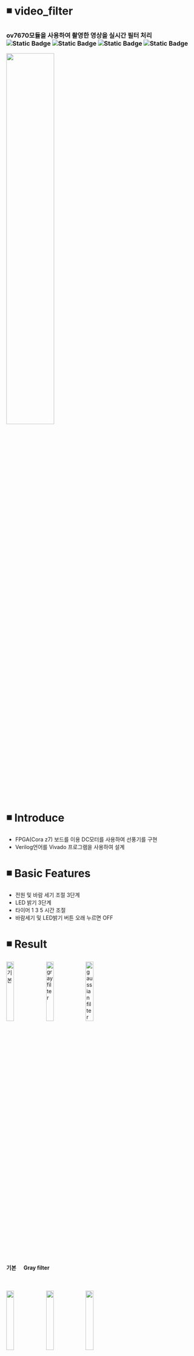 # ◾ video_filter
<h3> ov7670모듈을 사용하여 촬영한 영상을 실시간 필터 처리 <img alt="Static Badge" src="https://img.shields.io/badge/Verilog-08298A"> <img alt="Static Badge" src="https://img.shields.io/badge/Vivado-F2F5A9"> <img alt="Static Badge" src="https://img.shields.io/badge/C-00599C"> <img alt="Static Badge" src="https://img.shields.io/badge/STM32-2ECCFA">  </h3>
<img src = "https://github.com/user-attachments/assets/8899ab6e-868d-42c8-b3a2-9d17f91574af" width="50%" height="50%">

# ◾ Introduce
* FPGA(Cora z7) 보드를 이용 DC모터를 사용하여 선풍기를 구현
* Verilog언어를 Vivado 프로그램을 사용하여 설계

# ◾ Basic Features
* 전원 및 바람 세기 조절 3단계
* LED 밝기 3단계
* 타이머 1 3 5 시간 조절
* 바람세기 및 LED밝기 버튼 오래 누르면 OFF

# ◾ Result
<img src = "https://github.com/user-attachments/assets/ab9abec8-197f-42a5-aea1-247d60930c00" alt="기본" width="20%" height="20%"> <img src = "https://github.com/user-attachments/assets/fc543efe-dd6e-4af5-a1fc-5c295609636d" width="20%" height="20%" alt="gray filter"> <img src = "https://github.com/user-attachments/assets/40cb7219-14d9-4518-bb26-55786ff2c956" width="20%" height="20%" title="gaussian filter">   
   
   **기본**&nbsp;&nbsp;&nbsp;&nbsp; **Gray filter**   
<br>   
<br>
<img src = "https://github.com/user-attachments/assets/5aa2380d-f92d-4078-8f9b-177d08ad660f" width="20%" height="20%"> <img src = "https://github.com/user-attachments/assets/683e49a2-b767-4d8a-bff9-e8466f891f99" width="20%" height="20%"> <img src = "https://github.com/user-attachments/assets/9b464e86-3807-42c1-b598-67e6636029ed" width="20%" height="20%">   
sobel(-) sobel sobel(+)

# ◾ Operation Video
* 동작 영상 : https://youtube.com/shorts/G9N37caUjqk?feature=share

# ◾ PPT
https://docs.google.com/presentation/d/18f-8hb3fsiFemCm_-nXAMFwp7X6uXBuc/edit?usp=sharing&ouid=115252002698098783286&rtpof=true&sd=true
